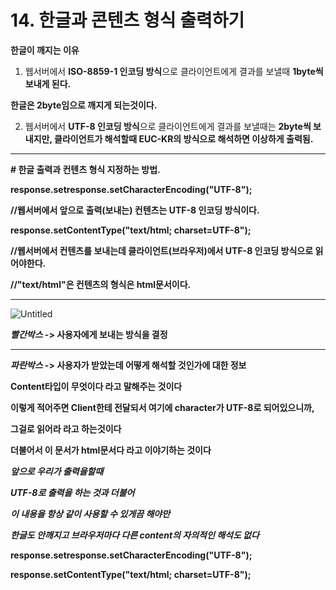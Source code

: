 # 14. 한글과 콘텐츠 형식 출력하기

**한글이 깨지는 이유**

1) 웹서버에서 **ISO-8859-1 인코딩 방식**으로 클라이언트에게 결과를 보낼때 **1byte씩 보내게 된다.**

**한글은 2byte임으로 깨지게 되는것이다.**

2) 웹서버에서 **UTF-8 인코딩 방식**으로 클라이언트에게 결과를 보낼때는 **2byte씩 보내지만, 클라이언트가 해석할때 EUC-KR의 방식으로 해석하면 이상하게 출력됨.**

---

**# 한글 출력과 컨텐츠 형식 지정하는 방법.**

**response.setresponse.setCharacterEncoding("UTF-8");**

**//웹서버에서 앞으로 출력(보내는) 컨텐츠는 UTF-8 인코딩 방식이다.**

**response.setContentType("text/html; charset=UTF-8");**

**//웹서버에서 컨텐츠를 보내는데 클라이언트(브라우저)에서 UTF-8 인코딩 방식으로 읽어야한다.**

**//"text/html"은 컨텐츠의 형식은 html문서이다.**

---

![Untitled](14%20%E1%84%92%E1%85%A1%E1%86%AB%E1%84%80%E1%85%B3%E1%86%AF%E1%84%80%203bc6f/Untitled.png)

***빨간박스* -> 사용자에게 보내는 방식을 결정**

---

***파란박스* -> 사용자가 받았는데 어떻게 해석할 것인가에 대한 정보**

**Content타입이 무엇이다 라고 말해주는 것이다**

**이렇게 적어주면 Client한테 전달되서 여기에 character가 UTF-8로 되어있으니까,**

**그걸로 읽어라 라고 하는것이다**

**더불어서 이 문서가 html문서다 라고 이야기하는 것이다**

***앞으로 우리가 출력을할때***

***UTF-8로 출력을 하는 것과 더불어***

***이 내용을 항상 같이 사용할 수 있게끔 해야만***

***한글도 안깨지고 브라우저마다 다른 content의 자의적인 해석도 없다***

**response.setresponse.setCharacterEncoding("UTF-8");**

**response.setContentType("text/html; charset=UTF-8");**